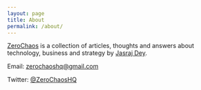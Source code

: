 ```yaml
---
layout: page
title: About
permalink: /about/
---
```


[ZeroChaos](https://zerochaos.github.com) is a collection of articles, thoughts and answers about technology, business and strategy by [Jasraj Dey](mailto:zerochaoshq@gmail.com).


Email: [zerochaoshq@gmail.com](mailto:zerochaoshq@gmail.com)

Twitter: [@ZeroChaosHQ](https://twitter.com/ZeroChaosHQ)





